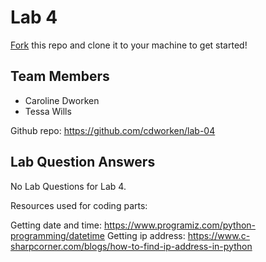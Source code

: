 # Lab 4
[Fork](https://docs.github.com/en/get-started/quickstart/fork-a-repo) this repo and clone it to your machine to get started!

## Team Members
- Caroline Dworken
- Tessa Wills

Github repo: https://github.com/cdworken/lab-04

## Lab Question Answers

No Lab Questions for Lab 4.

Resources used for coding parts:

Getting date and time: https://www.programiz.com/python-programming/datetime
Getting ip address: https://www.c-sharpcorner.com/blogs/how-to-find-ip-address-in-python


